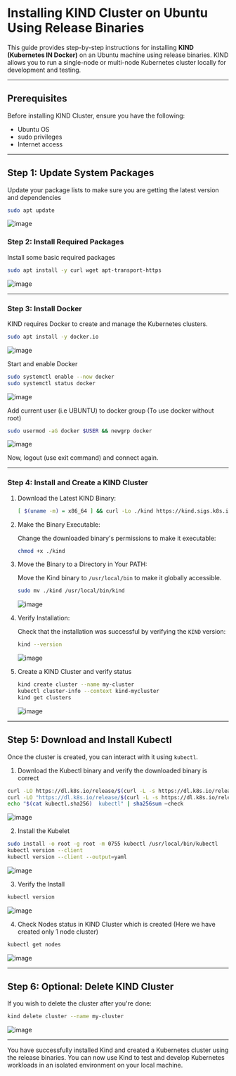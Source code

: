 
# **Installing KIND Cluster on Ubuntu Using Release Binaries**

This guide provides step-by-step instructions for installing **KIND (Kubernetes IN Docker)** on an Ubuntu machine using release binaries. KIND allows you to run a single-node or multi-node Kubernetes cluster locally for development and testing.

---

## Prerequisites
Before installing KIND Cluster, ensure you have the following:

* Ubuntu OS
* sudo privileges
* Internet access


---


## Step 1: Update System Packages

Update your package lists to make sure you are getting the latest version and dependencies

```bash
sudo apt update
```
![image](https://github.com/user-attachments/assets/67151c22-aa4a-4201-80bf-b4707514047e)


### Step 2: Install Required Packages

Install some basic required packages

```bash
sudo apt install -y curl wget apt-transport-https
```
![image](https://github.com/user-attachments/assets/5e5fa254-69b0-4122-a84e-dfb5b3eb2584)


---


### Step 3: Install Docker

KIND requires Docker to create and manage the Kubernetes clusters.

```bash
sudo apt install -y docker.io
```
![image](https://github.com/user-attachments/assets/c4146d80-e0c5-4259-957f-39f0b6623f95)



Start and enable Docker

```bash
sudo systemctl enable --now docker
sudo systemctl status docker
```
![image](https://github.com/user-attachments/assets/f3babbb9-c599-4199-9ec7-73e52802274c)


Add current user (i.e UBUNTU) to docker group (To use docker without root)

```bash
sudo usermod -aG docker $USER && newgrp docker
```
![image](https://github.com/user-attachments/assets/d024a05a-c5a7-415a-997a-2990d8c08212)

Now, logout (use exit command) and connect again.


---


### Step 4: Install and Create a **KIND** Cluster

1. Download the Latest KIND Binary:

   ```bash
   [ $(uname -m) = x86_64 ] && curl -Lo ./kind https://kind.sigs.k8s.io/dl/v0.25.0/kind-linux-amd64
   ```

2. Make the Binary Executable:

   Change the downloaded binary's permissions to make it executable:

   ```bash
   chmod +x ./kind
   ```

3. Move the Binary to a Directory in Your PATH:

   Move the Kind binary to `/usr/local/bin` to make it globally accessible.

   ```bash
   sudo mv ./kind /usr/local/bin/kind
   ```
   ![image](https://github.com/user-attachments/assets/14728c13-0217-4c89-a403-3b3216cb3751)



4. Verify Installation:

   Check that the installation was successful by verifying the `KIND` version:

   ```bash
   kind --version
   ```
   ![image](https://github.com/user-attachments/assets/2da1b0f9-63bc-4379-a184-cc5c992b0e66)


5. Create a KIND Cluster and verify status

   ```bash
   kind create cluster --name my-cluster
   kubectl cluster-info --context kind-mycluster
   kind get clusters
   ```
   ![image](https://github.com/user-attachments/assets/05fb8365-6b95-4e14-b7cb-94802ade0031)


---


## Step 5: Download and Install Kubectl

Once the cluster is created, you can interact with it using `kubectl`.

1. Download the Kubectl binary and verify the downloaded binary is correct

```bash
curl -LO https://dl.k8s.io/release/$(curl -L -s https://dl.k8s.io/release/stable.txt)/bin/linux/amd64/kubectl
curl -LO "https://dl.k8s.io/release/$(curl -L -s https://dl.k8s.io/release/stable.txt)/bin/linux/amd64/kubectl.sha256"
echo "$(cat kubectl.sha256)  kubectl" | sha256sum –check
```
![image](https://github.com/user-attachments/assets/81856385-f5eb-4b91-b687-4586908477e5)

2. Install the Kubelet

```bash
sudo install -o root -g root -m 0755 kubectl /usr/local/bin/kubectl
kubectl version --client
kubectl version --client --output=yaml
```
![image](https://github.com/user-attachments/assets/8d67f7e3-ffca-4771-bfae-1af08a30ef31)

3. Verify the Install

```bash
kubectl version
```
![image](https://github.com/user-attachments/assets/24bcb960-7c20-4b84-812f-ac97a0ee2fcb)

4. Check Nodes status in KIND Cluster which is created (Here we have created only 1 node cluster)

```bash
kubectl get nodes
```
![image](https://github.com/user-attachments/assets/f526c023-e1b6-40a4-97e1-8178c2b8ac17)


---


## Step 6: Optional: Delete KIND Cluster

If you wish to delete the cluster after you're done:

```bash
kind delete cluster --name my-cluster
```
![image](https://github.com/user-attachments/assets/9685d3a9-a751-4d27-8a16-b46d52f0266a)


---



You have successfully installed Kind and created a Kubernetes cluster using the release binaries. You can now use Kind to test and develop Kubernetes workloads in an isolated environment on your local machine.
